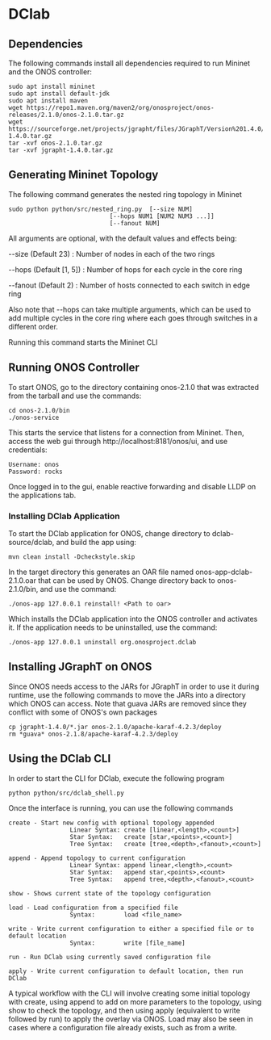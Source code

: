 # DClab
## Dependencies
The following commands install all dependencies required to run Mininet and the ONOS controller:
```
sudo apt install mininet
sudo apt install default-jdk
sudo apt install maven
wget https://repo1.maven.org/maven2/org/onosproject/onos-releases/2.1.0/onos-2.1.0.tar.gz
wget https://sourceforge.net/projects/jgrapht/files/JGraphT/Version%201.4.0/jgrapht-1.4.0.tar.gz
tar -xvf onos-2.1.0.tar.gz
tar -xvf jgrapht-1.4.0.tar.gz
```

## Generating Mininet Topology
The following command generates the nested ring topology in Mininet
```
sudo python python/src/nested_ring.py  [--size NUM]
                            [--hops NUM1 [NUM2 NUM3 ...]]
                            [--fanout NUM]
```
All arguments are optional, with the default values and effects being:


--size   (Default 23) : Number of nodes in each of the two rings

--hops   (Default [1, 5]) : Number of hops for each cycle in the core ring

--fanout (Default 2) : Number of hosts connected to each switch in edge ring

Also note that --hops can take multiple arguments, which can be used to add multiple cycles in the core ring where each goes through switches in a different order.

Running this command starts the Mininet CLI

## Running ONOS Controller
To start ONOS, go to the directory containing onos-2.1.0 that was extracted from the tarball and use the commands:
```
cd onos-2.1.0/bin
./onos-service
```

This starts the service that listens for a connection from Mininet. Then, access the web gui through http://localhost:8181/onos/ui, and use credentials:
```
Username: onos
Password: rocks
```

Once logged in to the gui, enable reactive forwarding and disable LLDP on the applications tab.

### Installing DClab Application
To start the DClab application for ONOS, change directory to dclab-source/dclab, and build the app using:
```
mvn clean install -Dcheckstyle.skip
```

In the target directory this generates an OAR file named onos-app-dclab-2.1.0.oar that can be used by ONOS. Change directory back to onos-2.1.0/bin, and use the command:
```
./onos-app 127.0.0.1 reinstall! <Path to oar>
```

Which installs the DClab application into the ONOS controller and activates it. If the application needs to be uninstalled, use the command:
```
./onos-app 127.0.0.1 uninstall org.onosproject.dclab
```

## Installing JGraphT on ONOS
Since ONOS needs access to the JARs for JGraphT in order to use it during runtime, use the following commands to move the JARs into a directory which ONOS can access. Note that guava JARs are removed since they conflict with some of ONOS's own packages
```
cp jgrapht-1.4.0/*.jar onos-2.1.0/apache-karaf-4.2.3/deploy
rm *guava* onos-2.1.8/apache-karaf-4.2.3/deploy
```

## Using the DClab CLI
In order to start the CLI for DClab, execute the following program
```
python python/src/dclab_shell.py
```

Once the interface is running, you can use the following commands
```
create - Start new config with optional topology appended
                 Linear Syntax: create [linear,<length>,<count>]
                 Star Syntax:   create [star,<points>,<count>]
                 Tree Syntax:   create [tree,<depth>,<fanout>,<count>]

append - Append topology to current configuration
                 Linear Syntax: append linear,<length>,<count>
                 Star Syntax:   append star,<points>,<count>
                 Tree Syntax:   append tree,<depth>,<fanout>,<count>

show - Shows current state of the topology configuration

load - Load configuration from a specified file
                 Syntax:        load <file_name>

write - Write current configuration to either a specified file or to default location
                 Syntax:        write [file_name]

run - Run DClab using currently saved configuration file

apply - Write current configuration to default location, then run DClab
```

A typical workflow with the CLI will involve creating some initial topology with create, using append to add on more parameters to the topology, using show to check the topology, and then using apply (equivalent to write followed by run) to apply the overlay via ONOS. Load may also be seen in cases where a configuration file already exists, such as from a write.
